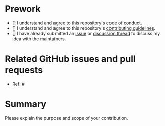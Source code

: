 # Prework

- [] I understand and agree to this repository's [code of conduct](https://github.com/EPFL-ENAC/LTE-disdrodb-data/blob/main/CODE_OF_CONDUCT.md).
- [] I understand and agree to this repository's [contributing guidelines](https://github.com/EPFL-ENAC/LTE-disdrodb-data/blob/main/CONTRIBUTING.md).
- [] I have already submitted an [issue](https://github.com/EPFL-ENAC/LTE-disdrodb-data/issues) or [discussion thread](https://github.com/EPFL-ENAC/LTE-disdrodb-data/discussions) to discuss my idea with the maintainers.



# Related GitHub issues and pull requests

- Ref: #

# Summary

Please explain the purpose and scope of your contribution.
